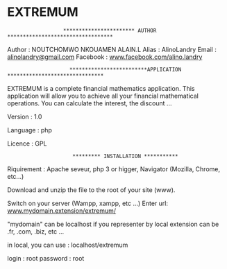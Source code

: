 # EXTREMUM

                      *********************** AUTHOR **********************************

Author : NOUTCHOMWO NKOUAMEN ALAIN.L
Alias : AlinoLandry
Email : alinolandry@gmail.com
Facebook : www.facebook.com/alino.landry


                        *************************APPLICATION *******************************
EXTREMUM is a complete financial mathematics application. This application will allow you to achieve all your financial mathematical operations. You can calculate the interest, the discount ...

Version : 1.0

Language : php

Licence : GPL

                         ********* INSTALLATION ***********
Riquirement : Apache seveur, php 3 or higger, Navigator (Mozilla, Chrome, etc...)

Download and unzip the file to the root of your site (www).

Switch on your server (Wampp, xampp, etc ...)
Enter url: www.mydomain.extension/extremum/

"mydomain" can be localhost if you representer by local
extension can be .fr, .com, .biz, etc ...

in local, you can use : localhost/extremum

login : root
password : root
